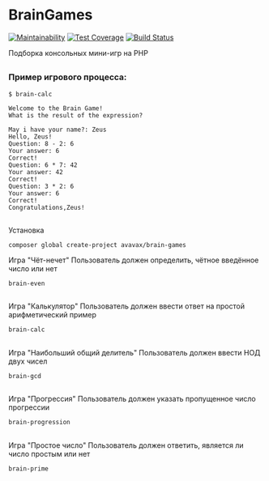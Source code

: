 # BrainGames

[![Maintainability](https://api.codeclimate.com/v1/badges/8aad46151e8622706d06/maintainability)](https://codeclimate.com/github/avavax/php-project-lvl1/maintainability)
[![Test Coverage](https://api.codeclimate.com/v1/badges/8aad46151e8622706d06/test_coverage)](https://codeclimate.com/github/avavax/php-project-lvl1/test_coverage)
[![Build Status](https://travis-ci.org/avavax/php-project-lvl1.svg?branch=master)](https://travis-ci.org/avavax/php-project-lvl1)

Подборка консольных мини-игр на PHP
##
### Пример игрового процесса:
    $ brain-calc

    Welcome to the Brain Game!
    What is the result of the expression?

    May i have your name?: Zeus
    Hello, Zeus!
    Question: 8 - 2: 6
    Your answer: 6
    Correct!
    Question: 6 * 7: 42
    Your answer: 42
    Correct!
    Question: 3 * 2: 6
    Your answer: 6
    Correct!
    Congratulations,Zeus!

##
Установка
```
composer global create-project avavax/brain-games
```
Игра "Чёт-нечет"
Пользователь должен определить, чётное введённое число или нет
```
brain-even
```
##
Игра "Калькулятор"
Пользователь должен ввести ответ на простой арифметический пример
```
brain-calc
```
##
Игра "Наибольший общий делитель"
Пользователь должен ввести НОД двух чисел
```
brain-gcd
```
##
Игра "Прогрессия"
Пользователь должен указать пропущенное число прогрессии
```
brain-progression
```
##
Игра "Простое число"
Пользователь должен ответить, является ли число простым или нет
```
brain-prime
```
